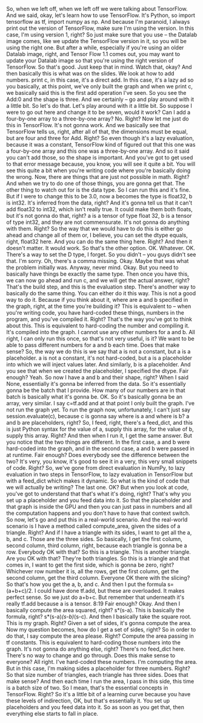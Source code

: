 So, when we left off, when we left off we were talking about TensorFlow. And we said, okay, let's learn how to use TensorFlow. It's Python, so import tensorflow as tf, import numpy as np. And because I'm paranoid, I always print out the version of TensorFlow, make sure I'm using the version. In this case, I'm using version 1, right? So just make sure that you use – the Datalab image comes, like we update the TensorFlow version in it, so you will be using the right one. But after a while, especially if you're using an older Datalab image, right, and Tensor Flow 1.1 comes out, you may want to update your Datalab image so that you're using the right version of TensorFlow. So that's good. Just keep that in mind. Watch that, okay? And then basically this is what was on the slides. We look at how to add numbers. print c, in this case, it's a direct add. In this case, it's a lazy ad so you basically, at this point, we've only built the graph and when we print c, we basically said this is the first add operation I've seen. So you see the Add:0 and the shape is three. And we certainly – go and play around with it a little bit. So let's do that. Let's play around with it a little bit. So suppose I were to go out here and change it to be seven, would it work? Can I add a four-by-one array to a three-by-one array? No. Right? Now let me just do this in TensorFlow. It's not gonna work. And we basically see that TensorFlow tells us, right, after all of that, the dimensions must be equal, but are four and three for Add. Right? So even though it's a lazy evaluation, because it was a constant, TensorFlow kind of figured out that this one was a four-by-one array and this one was a three-by-one array. And so it said you can't add those, so the shape is important. And you've got to get used to that error message because, you know, you will see it quite a bit. You will see this quite a bit when you're writing code where you're basically doing the wrong. Now, there are things that are just not possible in math. Right? And when we try to do one of those things, you are gonna get that. The other thing to watch out for is the data type. So I can run this and it's fine. But if I were to change this to be 3.0, now a becomes the type is float32, b is int32. It's inferred from the data, right? And it's gonna tell us that it can't add float32 to int32, which isn't really true. It could make them both floats, but it's not gonna do that, right? a is a tensor of type float 32, b is a tensor of type int32, and they are not commensurate. It's not gonna do anything with them. Right? So the way that we would have to do this is either go ahead and change all of them or, I believe, you can set the dtype equals, right, float32 here. And you can do the same thing here. Right? And then it doesn't matter. It would work. So that's the other option. OK. Whatever. OK. There's a way to set the D type, I forget. So you didn't – you guys didn't see that. I'm sorry. Oh, there's a comma missing. Okay. Maybe that was what the problem initially was. Anyway, never mind. Okay. But you need to basically have things be exactly the same type. Then once you have this, we can now go ahead and run c, and we will get the actual answer, right? That's the build step, and this is the evaluation step. There's another way to basically do the same thing. You can either do it this way. This is not a good way to do it. Because if you think about it, where are a and b specified in the graph, right, at the time you're building it? This is equivalent to – when you're writing code, you have hard-coded these things, numbers in the program, and you've compiled it. Right? That's the way you've got to think about this. This is equivalent to hard-coding the number and compiling it. It's compiled into the graph. I cannot use any other numbers for a and b. All right, I can only run this once, so that's not very useful, is it? We want to be able to pass different numbers for a and b each time. Does that make sense? So, the way we do this is we say that a is not a constant, but a is a placeholder. a is not a constant, it's not hard-coded, but a is a placeholder into which we will inject values later. And similarly, b is a placeholder. And you see that when we created the placeholder, I specified the dtype. Fair enough? Yeah. So now I have a and b and their shape, right? When I said None, essentially it's gonna be inferred from the data. So it's essentially gonna be the batch that I provide. How many of our numbers are in that batch is basically what it's gonna be. OK. So it's basically gonna be an array, very similar. I say c=tf.add and at that point I only built the graph. I've not run the graph yet. To run the graph now, unfortunately, I can't just say session.evaluate(c), because c is gonna say where is a and where is b? a and b are placeholders, right? So, I feed, right, there's a feed_dict, and this is just Python syntax for the value of a, supply this array, for the value of b, supply this array. Right? And then when I run it, I get the same answer. But you notice that the two things are different. In the first case, a and b were hard-coded into the graph, and in the second case, a and b were passed in at runtime. Fair enough? Does everybody see the difference between the two? It's very, you know, it's good to see it in a very, this very small snippets of code. Right? So, we've gone from direct evaluation in NumPy, to lazy evaluation in two steps in TensorFlow, to lazy evaluation in TensorFlow but with a feed_dict which makes it dynamic. So what is the kind of code that we will actually be writing? The last one. OK? But when you look at code, you've got to understand that that's what it's doing, right? That's why you set up a placeholder and you feed data into it. So that the placeholder and that graph is inside the GPU and then you can just pass in numbers and all the computation happens and you don't have to have that context switch. So now, let's go and put this in a real-world scenario. And the real-world scenario is I have a method called compute_area, given the sides of a triangle. Right? And if I have a triangle with its sides, I want to get all the a, b, and c. Those are the three sides. So basically, I get the first column, second column, third column, right, because each triangle is gonna be a row. Everybody OK with that? So this is a triangle. This is another triangle. Are you OK with that? They're both triangles. So this is a triangle and that comes in, I want to get the first side, which is gonna be zero, right? Whichever row number it is, all the rows, get the first column, get the second column, get the third column. Everyone OK there with the slicing? So that's how you get the a, b, and c. And then I put the formula s=(a+b+c)/2. I could have done tf.add, but these are overloaded. It makes perfect sense. So we just do a+b+c. But remember that underneath it's really tf.add because a is a tensor.
8:19
Fair enough? Okay. And then I basically compute the area squared, right? s*(s-a). This is basically the formula, right? s*(s-a)*(s-b)*(s-c). And then I basically take the square root. This is my graph. Right? Given a set of sides, it's gonna compute the area. Now my question becomes, how do I get a set of sides, right? So in order to do that, I say compute the area please. Right? Compute the area passing in tf constants. This is equivalent to hard-coding those numbers into the graph. It's not gonna do anything else, right? There's no feed_dict here. There's no way to change and go through. Does this make sense to everyone? All right. I've hard-coded these numbers. I'm computing the area. But in this case, I'm making sides a placeholder for three numbers. Right? So that size number of triangles, each triangle has three sides. Does that make sense? And then each time I run the area, I pass in this side, this time is a batch size of two. So I mean, that's the essential concepts in TensorFlow. Right? So it's a little bit of a learning curve because you have these levels of indirection, OK, but that's essentially it. You set up placeholders and you feed data into it. So as soon as you get that, then everything else starts to fall in place. 
